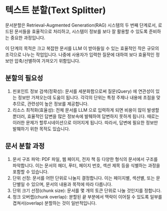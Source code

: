 # 텍스트 분할(Text Splitter)

문서분할은 Retrieval-Augmented Generation(RAG) 시스템의 두 번째 단계로서, 로드된 문서들을 효율적으로 처리하고, 시스템이 정보를 보다 잘 활용할 수 있도록 준비하는 중요한 과정입니다.

이 단계의 목적은 크고 복잡한 문서를 LLM 이 받아들일 수 있는 효율적인 작은 규모의 조각으로 나누는 작업입니다. 나중에 사용자가 입력한 질문에 대하여 보다 효율적인 정보만 압축/선별하여 가져오기 위함입니다.

## 분할의 필요성

1. 핀포인트 정보 검색(정확성): 문서를 세분화함으로써 질문(Query) 에 연관성이 있는 정보만 가져오는데 도움이 됩니다. 각각의 단위는 특정 주제나 내용에 초점을 맞추므로, 관련성이 높은 정보를 제공합니다.
2. 리소스 최적화(효율성): 전체 문서를 LLM 으로 입력하게 되면 비용이 많이 발생할 뿐더러, 효율적인 답변을 많은 정보속에 발췌하여 답변하지 못하게 됩니다. 때로는 이러한 문제가 할루시네이션으로 이어지게 됩니다. 따라서, 답변에 필요한 정보만 발췌하기 위한 목적도 있습니다.

## 문서 분할 과정
1. 문서 구조 파악: PDF 파일, 웹 페이지, 전자 책 등 다양한 형식의 문서에서 구조를 파악합니다. 이는 문서의 헤더, 푸터, 페이지 번호, 섹션 제목 등을 식별하는 과정을 포함할 수 있습니다.
2. 단위 선정: 문서를 어떤 단위로 나눌지 결정합니다. 이는 페이지별, 섹션별, 또는 문단별일 수 있으며, 문서의 내용과 목적에 따라 다릅니다.
3. 단위 크기 선정(chunk size): 문서를 몇 개의 토큰 단위로 나눌 것인지를 정합니다.
4. 청크 오버랩(chunk overlap): 분할된 끝 부분에서 맥락이 이어질 수 있도록 일부를 겹쳐서(overlap) 분할하는 것이 일반적입니다.